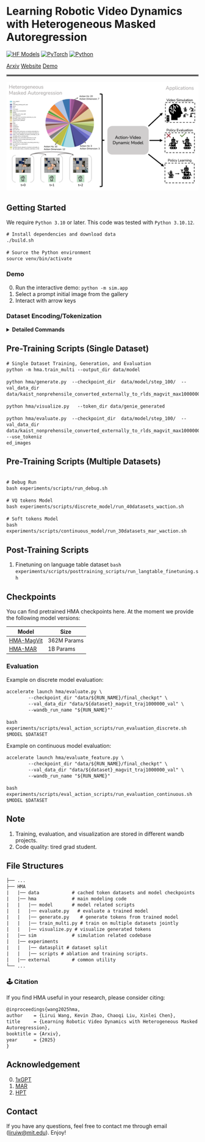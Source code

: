 # Learning Robotic Video Dynamics with Heterogeneous Masked Autoregression

[![HF Models](https://img.shields.io/badge/%F0%9F%A4%97-Models-yellow?style=for-the-badge)](https://huggingface.co/liruiw/hma-base)
[![PyTorch](https://img.shields.io/badge/PyTorch-2.2.0-EE4C2C.svg?style=for-the-badge&logo=pytorch)](https://pytorch.org/get-started/locally/)
[![Python](https://img.shields.io/badge/python-3.10-blue?style=for-the-badge)](https://www.python.org)

[Arxiv]() [Website](https://liruiw.github.io/hma) [Demo](https://liruiw.github.io/hma/hma_demo)
<hr style="border: 2px solid gray;"></hr>

![](assets/hma_framework.png)


## Getting Started
We require `Python 3.10` or later. This code was tested with `Python 3.10.12`.

```
# Install dependencies and download data
./build.sh

# Source the Python environment
source venv/bin/activate
```

### Demo
0. Run the interactive demo: ``python -m sim.app``
1. Select a prompt initial image from the gallery
2. Interact with arrow keys

### Dataset Encoding/Tokenization
<details>
<summary><span style="font-weight: bold;">Detailed Commands</span></summary>
The one-line version of encoding one dataset is as the following example:
```shell
python -m datasets.encode_openx_dataset --episode_cnt 1000000 --dataset_name kaist_nonprehensile_converted_externally_to_rlds --data_split train --root_dir data
```

The dataset can be partitioned into multiple shards, and then one GPU can process each shard.
Shards are useful not only for parallelization but also for saving progress in case a process is interrupted.

Example encoding `droid` with 2 GPUs:
```shell
# Process 1
set -e
for ((i = 0; i < 64; i += 2)); do
    CUDA_VISIBLE_DEVICES=0 python -m datasets.encode_openx_dataset --dataset_name droid --data_split train --num_shards 64 --curr_shard_rank $i --root_dir sharded_data
done

# Process 2
set -e
for ((i = 1; i < 64; i += 2)); do
    CUDA_VISIBLE_DEVICES=1 python -m datasets.encode_openx_dataset --dataset_name droid --data_split train --num_shards 64 --curr_shard_rank $i --root_dir sharded_data
done
```

Then, merge the shards into one dataset.
Merging does not require all shards to be generated, missing shards will be skipped.

Example merge:
```shell
# Modify SHARD_DATA_FORMAT in dataset/merge_shards.py, not CLI arg b/c it's a format str
python datasets/merge_shards.py --out_data_dir merged_data/droid --num_shards 64
```

Non-OpenX datasets require using `datasets.encode_openx_dataset` instead of `datasets.encode_openx_dataset`, and currently the only such supported dataset is `egoexo4d`.
For every external dataset, the code for that dataset must be modified to allow iterating over only a subset (i.e. shard) of the dataset.

Example non-OpenX dataset:
```
python -m datasets.encode_extern_dataset --dataset_name egoexo4d --data_split train --num_shards 100 --curr_shard_rank 0 --root_dir sharded_data
```

To train and evaluate the soft tokens, we need to follow the same script but save dataset using non-VQ encoders. Similarly, to evaluate against the raw images, we need to use the script and save dataset without encoders ``--encoder_type temporalvae --encoder_name_or_path 'stabilityai/stable-video-diffusion-img2vid'``.
</details>

## Pre-Training Scripts (Single Dataset)
```
# Single Dataset Training, Generation, and Evaluation
python -m hma.train_multi --output_dir data/model

python hma/generate.py  --checkpoint_dir  data/model/step_100/  --val_data_dir data/kaist_nonprehensile_converted_externally_to_rlds_magvit_max1000000_val

python hma/visualize.py   --token_dir data/genie_generated

python hma/evaluate.py  --checkpoint_dir  data/model/step_100/  --val_data_dir data/kaist_nonprehensile_converted_externally_to_rlds_magvit_max1000000_val --use_tokeniz
ed_images
```

## Pre-Training Scripts (Multiple Datasets)
```

# Debug Run
bash experiments/scripts/run_debug.sh

# VQ tokens Model
bash experiments/scripts/discrete_model/run_40datasets_waction.sh

# Soft tokens Model
bash experiments/scripts/continuous_model/run_30datasets_mar_waction.sh

```

## Post-Training Scripts
1. Finetuning on language table dataset ``bash experiments/scripts/posttraining_scripts/run_langtable_finetuning.sh``

## Checkpoints
You can find pretrained HMA checkpoints here. At the moment we provide the following model versions:

| Model                                                                  |   Size         |
|--------------------------------------------------------------------------------|----------------|
| [HMA-MagVit](https://huggingface.co/liruiw/hma-base-disc)                 |  362M Params  |
| [HMA-MAR](https://huggingface.co/liruiw/hma-base-cont)                 |  1B Params  |


### Evaluation
Example on discrete model evaluation:
```shell
accelerate launch hma/evaluate.py \
        --checkpoint_dir "data/${RUN_NAME}/final_checkpt" \
        --val_data_dir "data/${dataset}_magvit_traj1000000_val" \
        --wandb_run_name "${RUN_NAME}"'

bash experiments/scripts/eval_action_scripts/run_evaluation_discrete.sh $MODEL $DATASET
```

Example on continuous model evaluation:
```shell
accelerate launch hma/evaluate_feature.py \
        --checkpoint_dir "data/${RUN_NAME}/final_checkpt" \
        --val_data_dir "data/${dataset}_magvit_traj1000000_val" \
        --wandb_run_name "${RUN_NAME}"

bash experiments/scripts/eval_action_scripts/run_evaluation_continuous.sh $MODEL $DATASET
```

## Note
1. Training, evaluation, and visualization are stored in different wandb projects.
2. Code quality: tired grad student.

## File Structures
```angular2html
├── ...
├── HMA
|   |── data 			# cached token datasets and model checkpoints
|   |── hma 			# main modeling code
|   |   |── model       # model related scripts
|   |   |── evaluate.py   # evaluate a trained model
|   |   |── generate.py    # generate tokens from trained model
|   |   |── train_multi.py # train on multiple datasets jointly
|   |   |── visualize.py # visualize generated tokens
|   |── sim 			# simulation related codebase
|   |── experiments
|   |   |── datasplit # dataset split
|   |   |── scripts # ablation and training scripts.
|   |── external 		# common utility
└── ...
```


### 🕹️ Citation
If you find HMA useful in your research, please consider citing:
```
@inproceedings{wang2025hma,
author    = {Lirui Wang, Kevin Zhao, Chaoqi Liu, Xinlei Chen},
title     = {Learning Robotic Video Dynamics with Heterogeneous Masked Autoregression},
booktitle = {Arxiv},
year      = {2025}
}
```

## Acknowledgement
0. [1xGPT](https://github.com/1x-technologies/1xgpt)
1. [MAR](https://github.com/LTH14/mar/)
2. [HPT](https://github.com/liruiw/hpt)


## Contact

If you have any questions, feel free to contact me through email (liruiw@mit.edu). Enjoy!